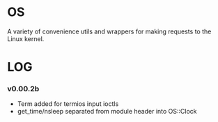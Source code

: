# OS

A variety of convenience utils and wrappers for making requests to the Linux kernel.

# LOG

### v0.00.2b

- Term added for termios input ioctls
- get_time/nsleep separated from module header into OS::Clock
